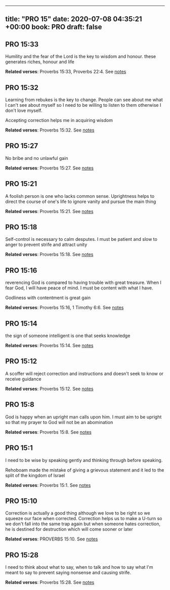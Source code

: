 
---
title: "PRO 15"
date: 2020-07-08 04:35:21 +00:00
book: PRO
draft: false
---

## PRO 15:33

Humility and the fear of the Lord is the key to wisdom and honour. these generates riches, honour and life

**Related verses**: Proverbs 15:33, Proverbs 22:4. See [notes](https://my.bible.com/notes/3468915241609060743)


## PRO 15:32

Learning from rebukes is the key to change. People can see about me what I can't see about myself so I need to be willing to listen to them otherwise I don't love myself.

Accepting correction helps me in acquiring wisdom

**Related verses**: Proverbs 15:32. See [notes](https://my.bible.com/notes/3468914289955037560)


## PRO 15:27

No bribe and no unlawful gain

**Related verses**: Proverbs 15:27. See [notes](https://my.bible.com/notes/3468913117655458157)


## PRO 15:21

A foolish person is one who lacks common sense. Uprightness helps to direct the course of one's life to ignore vanity and pursue the main thing

**Related verses**: Proverbs 15:21. See [notes](https://my.bible.com/notes/3468906861607772452)


## PRO 15:18

Self-control is necessary to calm desputes. I must be patient and slow to anger to prevent strife and attract unity

**Related verses**: Proverbs 15:18. See [notes](https://my.bible.com/notes/3468905146523312401)


## PRO 15:16

reverencing God is compared to having trouble with great treasure. When I fear God, I will have peace of mind. I must be content with what I have.

Godliness with contentment is great gain

**Related verses**: Proverbs 15:16, 1 Timothy 6:6. See [notes](https://my.bible.com/notes/3468897986603114670)


## PRO 15:14

the sign of someone intelligent is one that seeks knowledge

**Related verses**: Proverbs 15:14. See [notes](https://my.bible.com/notes/3468895321122922610)


## PRO 15:12

A scoffer will reject correction and instructions and doesn't seek to know or receive guidance

**Related verses**: Proverbs 15:12. See [notes](https://my.bible.com/notes/3468893895294443614)


## PRO 15:8

God is happy when an upright man calls upon him. I must aim to be upright so that my prayer to God will not be an abomination

**Related verses**: Proverbs 15:8. See [notes](https://my.bible.com/notes/3468891314044264507)


## PRO 15:1

I need to be wise by speaking gently and thinking through before speaking.

Rehoboam made the mistake of giving a grievous statement and it led to the split of the kingdom of Israel

**Related verses**: Proverbs 15:1. See [notes](https://my.bible.com/notes/3468888461942710276)


## PRO 15:10

Correction is actually a good thing although we love to be right so we squeeze our face when corrected. Correction helps us to make a U-turn so we don't fall into the same trap again but when someone hates correction, he is destined for destruction which will come sooner or later

**Related verses**: PROVERBS 15:10. See [notes](https://my.bible.com/notes/2697063862989742301)


## PRO 15:28

I need to think about what to say, when to talk and how to say what I'm meant to say to prevent saying nonsense and causing strife.

**Related verses**: Proverbs 15:28. See [notes](https://my.bible.com/notes/3624858658175443550)

